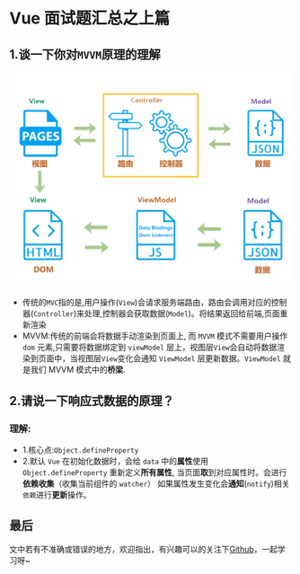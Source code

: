 # Vue 面试题汇总之上篇

## 1.谈一下你对`MVVM`原理的理解

<!-- <img src="./note.assets/MVVM.jpg" alt="MVVM" style="zoom: 50%;" /> -->

![img](./note.assets/MVVM.jpg)

- 传统的`MVC`指的是,用户操作(`View`)会请求服务端路由，路由会调用对应的控制器(`Controller`)来处理,控制器会获取数据(`Model`)。将结果返回给前端,页面重新渲染
- MVVM:传统的前端会将数据手动渲染到页面上, 而 `MVVM` 模式不需要用户操作 `dom` 元素,只需要将数据绑定到 `viewModel` 层上，视图层`View`会自动将数据渲染到页面中，当视图层`View`变化会通知 `ViewModel` 层更新数据。`ViewModel` 就是我们 MVVM 模式中的**桥梁**.

## 2.请说一下响应式数据的原理？

### 理解:

- 1.核心点:`Object.defineProperty`
- 2.默认 `Vue` 在初始化数据时，会给 `data` 中的**属性**使用 `Object.defineProperty` 重新定义**所有属性**, 当页面**取**到对应属性时。会进行**依赖收集**（收集当前组件的 `watcher`） 如果属性发生变化会**通知**(`notify`)相关`依赖`进行**更新**操作。

## 最后

文中若有不准确或错误的地方，欢迎指出，有兴趣可以的关注下[Github](https://github.com/GolderBrother)，一起学习呀~

 <comment/>

